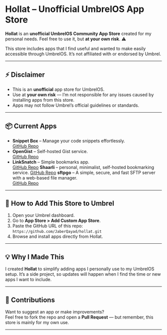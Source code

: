 # Hollat – Unofficial UmbrelOS App Store

**Hollat** is an **unofficial UmbrelOS Community App Store** created for my personal needs. Feel free to use it, but **at your own risk**. ⚠️

This store includes apps that I find useful and wanted to make easily accessible through UmbrelOS. It’s not affiliated with or endorsed by Umbrel.

---

## ⚡ Disclaimer

- This is an **unofficial** app store for UmbrelOS.  
- Use at **your own risk** — I’m not responsible for any issues caused by installing apps from this store.  
- Apps may not follow Umbrel’s official guidelines or standards.

---

## 📦 Current Apps

- **Snippet Box** – Manage your code snippets effortlessly.  
  [GitHub Repo](https://github.com/pawelmalak/snippet-box)
- **OpenGist** – Self-hosted Gist service.  
  [GitHub Repo](https://github.com/thomiceli/opengist)
- **LinkSnatch** – Simple bookmarks app.  
  [GitHub Repo](https://github.com/amitmerchant1990/linksnatch)
  **Shaarli** – personal, minimalist, self-hosted bookmarking service.
  [GitHub Repo](https://github.com/shaarli/Shaarli)
  **sftpgo** – A simple, secure, and fast SFTP server with a web-based file manager.  
  [GitHub Repo](https://github.com/drakkan/sftpgo)

---


## 🚀 How to Add This Store to Umbrel

1. Open your Umbrel dashboard.  
2. Go to **App Store > Add Custom App Store**.  
3. Paste the GitHub URL of this repo:  
   `https://github.com/JaberQayad/hollat.git`
4. Browse and install apps directly from Hollat.

---

## 💡 Why I Made This

I created **Hollat** to simplify adding apps I personally use to my UmbrelOS setup. It’s a side project, so updates will happen when I find the time or new apps I want to include.

---

## 🤝 Contributions

Want to suggest an app or make improvements?  
Feel free to fork the repo and open a **Pull Request** — but remember, this store is mainly for my own use.

---
